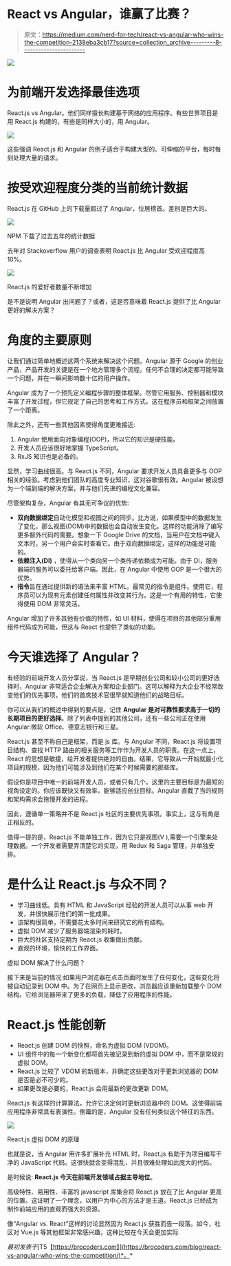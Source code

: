 # React vs Angular，谁赢了比赛？

> 原文：<https://medium.com/nerd-for-tech/react-vs-angular-who-wins-the-competition-2138eba3cb17?source=collection_archive---------8----------------------->

![](img/891d333879061d2c5cf024b2cf498b86.png)

# 为前端开发选择最佳选项

React.js vs Angular。他们同样擅长构建基于网络的应用程序。有些世界项目是用 React.js 构建的，有些是同样大小的，用 Angular。

![](img/a3fc75c4c9fa9ce98ac1bc54d17de791.png)

这些强调 React.js 和 Angular 的例子适合于构建大型的、可伸缩的平台，每时每刻处理大量的请求。

# 按受欢迎程度分类的当前统计数据

React.js 在 GitHub 上的下载量超过了 Angular，位居榜首。差别是巨大的。

![](img/195f7f2b5b96dbcc4709f67b68b5b822.png)

NPM 下载了过去五年的统计数据

去年对 Stackoverflow 用户的调查表明 React.js 比 Angular 受欢迎程度高 10%。

![](img/92dd00126431a559bddd92a2e7f8cd1d.png)

React.js 的爱好者数量不断增加

是不是说明 Angular 出问题了？或者，这是否意味着 React.js 提供了比 Angular 更好的解决方案？

# 角度的主要原则

让我们通过简单地概述这两个系统来解决这个问题。Angular 源于 Google 的创业产品，产品开发的关键是在一个地方管理多个流程。任何不合理的决定都可能导致一个问题，并在一瞬间影响数十亿的用户操作。

Angular 成为了一个预先定义编程步骤的整体框架。尽管它用服务、控制器和模块丰富了开发过程，但它规定了自己的思考和工作方式。这在程序员和框架之间放置了一个距离。

除此之外，还有一些其他因素使得角度更难接近:

1.  Angular 使用面向对象编程(OOP)，所以它的知识是硬技能。
2.  开发人员应该很好地掌握 TypeScript。
3.  RxJS 知识也是必备的。

显然，学习曲线很高。与 React.js 不同，Angular 要求开发人员具备更多与 OOP 相关的经验。考虑到他们团队的高度专业知识，这对谷歌很有效。Angular 被设想为一个端到端的解决方案，并与他们先进的编程文化兼容。

尽管架构复杂，Angular 有其无可争议的优势:

*   **双向数据绑定**自动化模型和视图之间的同步。比方说，如果模型中的数据发生了变化，那么视图(DOM)中的数据也会自动发生变化。这样的功能消除了编写更多额外代码的需要。想象一下 Google Drive 的文档，当用户在文档中键入文本时，另一个用户会实时查看它。由于双向数据绑定，这样的功能是可能的。
*   **依赖注入(DI)** ，使得从一个类向另一个类传递依赖成为可能。由于 DI，服务器端的服务可以委托给客户端。因此，在 Angular 中使用 OOP 是一个很大的优势。
*   **指令**旨在通过提供新的语法来丰富 HTML。最常见的指令是组件。使用它，程序员可以为现有元素创建任何属性并改变其行为。这是一个有用的特性，它使得使用 DOM 非常灵活。

Angular 增加了许多其他有价值的特性，如 UI 材料，使得在项目的其他部分重用组件代码成为可能，但这与 React 也提供了类似的功能。

# 今天谁选择了 Angular？

有经验的前端开发人员分享说，当 React.js 是早期创业公司和较小公司的更好选择时，Angular 非常适合企业解决方案和企业部门。这可以解释为大企业不经常改变他们的优先事项，他们的首席技术官很早就知道他们的战略目标。

你可以从我们的概述中得到的要点是，记住 **Angular 是对可靠性要求高于一切的长期项目的更好选择**。除了列表中提到的其他公司，还有一些公司正在使用 Angular:微软 Office、德意志银行和三星。

React.js 甚至不称自己是框架，而是 js 库。与 Angular 不同，React.js 将设置项目结构、查找 HTTP 路由的相关服务等工作作为开发人员的职责。在这一点上，React 的思想是敏捷，给开发者提供绝对的自由。结果，它导致从一开始就最小化项目的规模，因为他们可能涉及到他们在某个时候需要的那些库。

假设你是项目中唯一的前端开发人员，或者只有几个。这里的主要目标是为最短的视角设定的。你应该既快又有效率，能够适应创业目标。Angular 直截了当的规则和架构需求会拖慢开发的进程。

因此，遵循单一策略并不是 React.js 社区的主要优先事项。事实上，这与有角是正相反的。

值得一提的是，React.js 不能单独工作，因为它只是视图(V ),需要一个引擎来处理数据。一个开发者需要弄清楚它的实现，用 Redux 和 Saga 管理，并单独安排。

# 是什么让 React.js 与众不同？

*   学习曲线低。具有 HTML 和 JavaScript 经验的开发人员可以从事 web 开发，并很快展示他们的第一批成果。
*   该架构很简单，不需要花太多时间来研究它的所有结构。
*   虚拟 DOM 减少了服务器端渲染的耗时。
*   巨大的社区支持定期为 React.js 收集做出贡献。
*   直观的环境，愉快的工作界面。

虚拟 DOM 解决了什么问题？

接下来是当前的情况:如果用户浏览器在点击页面时发生了任何变化，这些变化将被自动记录到 DOM 中。为了在网页上显示更改，浏览器应该重新加载整个 DOM 结构。它给浏览器带来了更多的负载，降低了应用程序的性能。

# React.js 性能创新

*   React.js 创建 DOM 的快照，命名为虚拟 DOM (VDOM)。
*   UI 组件中的每一个新变化都将首先被记录到新的虚拟 DOM 中，而不是常规的虚拟 DOM。
*   React.js 比较了 VDOM 的新版本，并确定这些更改对于更新浏览器的 DOM 是否是必不可少的。
*   如果更改是必要的，React.js 会用最新的更改更新 DOM。

React.js 有这样的计算算法，允许它决定何时更新浏览器中的 DOM。这使得前端应用程序非常具有表演性。倒霉的是，Angular 没有任何类似这个特征的东西。

![](img/8ea38a8af7b3210a8810d34dc851fe3c.png)

React.js 虚拟 DOM 的原理

也就是说，当 Angular 用许多扩展补充 HTML 时，React.js 有助于为项目编写干净的 JavaScript 代码。这很快就会变得混乱，并且很难处理如此庞大的代码。

是时候说: **React.js 今天在前端开发领域占据主导地位**。

高级特性、易用性、丰富的 javascript 库集合将 React.js 放在了比 Angular 更高的位置。这证明了一个理念，以用户为中心的方法才是王道。React.js 已经成为制作前端应用的直观而强大的资源。

像“Angular vs. React”这样的讨论显然因为 React.js 获胜而告一段落。如今，社区对 Vue.js 等其他框架非常感兴趣，这种比较在今天会更加实际

*最初发表于*[T5【https://brocoders.com】](https://brocoders.com/blog/react-vs-angular-who-wins-the-competition/)*。*